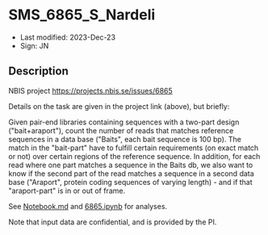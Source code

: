 # SMS_6865_S_Nardeli

- Last modified: 2023-Dec-23
- Sign: JN

## Description

NBIS project <https://projects.nbis.se/issues/6865>

Details on the task are given in the project link (above), but briefly:

Given pair-end libraries containing sequences with a two-part design ("bait+araport"), count the number of reads that matches reference sequences in a data base ("Baits", each bait sequence is 100 bp). The match in the "bait-part" have to fulfill certain requirements (on exact match or not) over certain regions of the reference sequence. In addition, for each read where one part matches a sequence in the Baits db, we also want to know if the second part of the read matches a sequence in a second data base ("Araport", protein coding sequences of varying length) - and if that "araport-part" is in or out of frame.

See [Notebook.md](Notebook.md) and [6865.ipynb](6865.ipynb) for analyses.

Note that input data are confidential, and is provided by the PI.
